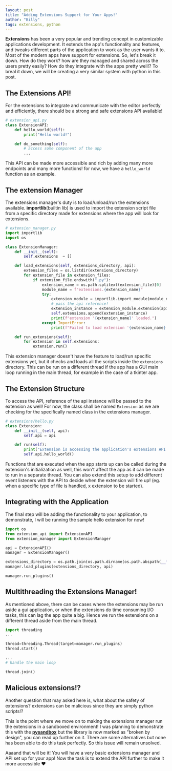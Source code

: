 ```yaml
---
layout: post
title: "Adding Extensions Support for Your Apps!"
author: "Billy"
tags: extensions, python
---
```


**Extensions** has been a very popular and trending concept in customizable applications development. It extends the app's functionality and features, and tweaks different parts of the application to work as the user wants it to. Most of the modern apps have support for extensions. So, let's break it down. How do they work? how are they managed and shared across the users pretty easily? How do they integrate with the apps pretty well!? 
To breal it down, we will be creating a very similar system with python in this post.


## The Extensions API!
For the extensions to integrate and communicate with the editor perfectly and efficiently, there should be a strong and safe extensions API available!
```py
# extension_api.py
class ExtensionAPI:
    def hello_world(self):
        print("Hello world!")

    def do_something(self):
        # access some component of the app
        ...
```
This API can be made more accessible and rich by adding many more endpoints and many more functions! for now, we have a `hello_world` function as an example.

## The extension Manager
The extensions manager's duty is to load/unload/run the extensions available. **importlib**(builtin lib) is used to import the extension script file from a specific directory made for extensions where the app will look for extensions. 
```py
# extension_manager.py
import importlib
import os

class ExtensionManager:
    def __init__(self):
        self.extensions  = []

    def load_extensions(self, extensions_directory, api):
        extension_files = os.listdir(extensions_directory)
        for extension_file in extension_files:
            if extension_file.endswith(".py"):
                extension_name = os.path.splitext(extension_file)[0]
                module_name = f"extensions.{extension_name}"
                try:
                    extension_module = importlib.import_module(module_name)
                    # pass the api reference!
                    extension_instance = extension_module.extension(api)
                    self.extensions.append(extension_instance)
                    print(f"extension '{extension_name}' loaded.")
                except ImportError:
                    print(f"Failed to load extension '{extension_name}'.")

    def run_extensions(self):
        for extension in self.extensions:
            extension.run()
```
This extension manager doesn't have the feature to load/run specific extensions yet, but it checks and loads all the scripts inside the `extensions` directory. This can be run on a different thread if the app has a GUI main loop running in the main thread, for example in the case of a tkinter app.

## The Extension Structure
To access the API, reference of the api instance will be passed to the extension as well! For now, the class shall be named `Extension` as we are checking for the specifically named class in the extensions manager. 
```py
# extensions/hello.py
class Extension:
    def __init__(self, api):
        self.api = api

    def run(self):
        print("Extension is accessing the application's extensions API.")
        self.api.hello_world()
```

Functions that are executed when the app starts up can be called during the extension's initialization as well, this won't affect the app as it can be made to run in a separate thread. You can also extend this setup to add different event listeners with the API to decide when the extension will fire up! (eg. when a specific type of file is handled, x extension to be started).

## Integrating with the Application
The final step will be adding the functionality to your application, to demonstrate, I will be running the sample hello extension for now!
```py
import os
from extension_api import ExtensionAPI
from extension_manager import ExtensionManager

api = ExtensionAPI()
manager = ExtensionManager()

extensions_directory = os.path.join(os.path.dirname(os.path.abspath(__file__)), "extensions")
manager.load_plugins(extensions_directory, api)

manager.run_plugins()
```

## Multithreading the Extensions Manager!
As mentioned above, there can be cases where the extensions may be run aside a gui application, or when the extensions do time consuming I/O tasks, this can lag the app quite a big. Hence we run the extensions on a different thread aside from the main thread.
```py
import threading
...

thread=threading.Thread(target=manager.run_plugins)
thread.start()

...
# handle the main loop

thread.join()
```

## Malicious extensions!?
Another question that may asked here is, what about the safety of extensions? extensions can be malicious since they are simply python scripts!? 

This is the point where we move on to making the extensions manager run the extensions in a sandboxed environment! I was planning to demonstrate this with the [**pysandbox**](https://github.com/vstinner/pysandbox) but the library is now marked as "broken by design", you can read up further on it. There are some alternatives but none has been able to do this task perfectly. So this issue will remain unsolved.


Aaaand that will be it! You will have a very basic extensions manager and API set up for your app! Now the task is to extend the API further to make it more accessible ❤
